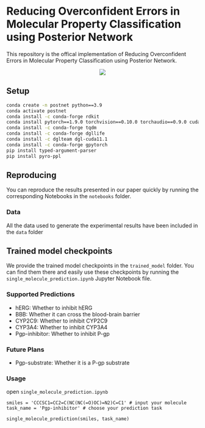 # Reducing Overconfident Errors in Molecular Property Classification using Posterior Network

This repository is the offical implementation of Reducing Overconfident Errors in Molecular Property Classification using Posterior Network.

<p align="center">
  <img src="assets/overview.png" /> 
</p>

## Setup
```bash
conda create -n postnet python==3.9
conda activate postnet
conda install -c conda-forge rdkit
conda install pytorch==1.9.0 torchvision==0.10.0 torchaudio==0.9.0 cudatoolkit=11.1 -c pytorch -c conda-forge
conda install -c conda-forge tqdm
conda install -c conda-forge dgllife
conda install -c dglteam dgl-cuda11.1
conda install -c conda-forge gpytorch
pip install typed-argument-parser
pip install pyro-ppl
```

## Reproducing
You can reproduce the results presented in our paper quickly by running the corresponding Notebooks in the `notebooks` folder.
### Data
All the data used to generate the experimental results have been included in the `data` folder
## Trained model checkpoints
We provide the trained model checkpoints in the `trained_model` folder. You can find them there and easily use these checkpoints by running the `single_molecule_prediction.ipynb` Jupyter Notebook file.
### Supported Predictions
-   hERG:   Whether to inhibit hERG
-   BBB:    Whether it can cross the blood-brain barrier
-   CYP2C9: Whether to inhibit CYP2C9
-   CYP3A4: Whether to inhibit CYP3A4
-   Pgp-inhibitor:  Whether to inhibit P-gp
### Future Plans
-   Pgp-substrate:  Whether it is a P-gp substrate
### Usage
open `single_molecule_prediction.ipynb` 
```
smiles = 'CCCSC1=CC2=C(NC(NC(=O)OC)=N2)C=C1' # input your molecule
task_name = 'Pgp-inhibitor' # choose your prediction task

single_molecule_prediction(smiles, task_name)
```
